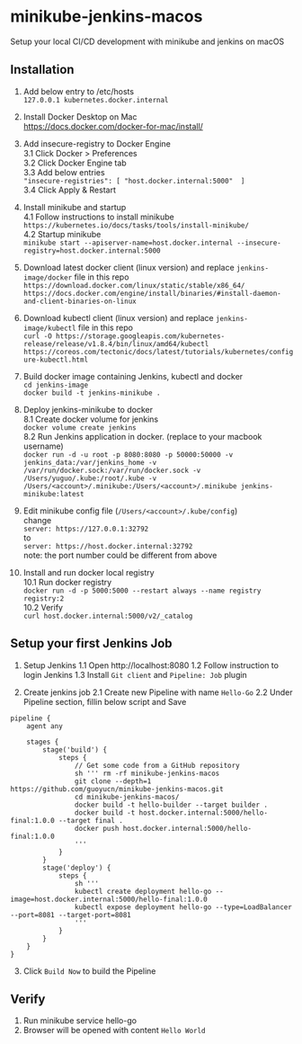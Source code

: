 # minikube-jenkins-macos

Setup your local CI/CD development with minikube and jenkins on macOS  

## Installation

1. Add below entry to /etc/hosts  
`127.0.0.1 kubernetes.docker.internal`

2. Install Docker Desktop on Mac  
https://docs.docker.com/docker-for-mac/install/

3. Add insecure-registry to Docker Engine  
3.1 Click Docker > Preferences  
3.2 Click Docker Engine tab  
3.3 Add below entries  
 `"insecure-registries": [
    "host.docker.internal:5000" 
  ]`  
3.4 Click Apply & Restart  

4. Install minikube and startup   
4.1 Follow instructions to install minikube  
`https://kubernetes.io/docs/tasks/tools/install-minikube/`  
4.2 Startup minikube  
`minikube start --apiserver-name=host.docker.internal --insecure-registry=host.docker.internal:5000`  

5. Download latest docker client (linux version) and replace `jenkins-image/docker` file in this repo  
`https://download.docker.com/linux/static/stable/x86_64/`  
`https://docs.docker.com/engine/install/binaries/#install-daemon-and-client-binaries-on-linux`  

6. Download kubectl client (linux version) and replace `jenkins-image/kubectl` file in this repo  
`curl -O https://storage.googleapis.com/kubernetes-release/release/v1.8.4/bin/linux/amd64/kubectl`  
`https://coreos.com/tectonic/docs/latest/tutorials/kubernetes/configure-kubectl.html`  

7. Build docker image containing Jenkins, kubectl and docker  
`cd jenkins-image`  
`docker build -t jenkins-minikube .`  

8. Deploy jenkins-minikube to docker  
8.1 Create docker volume for jenkins  
`docker volume create jenkins`  
8.2 Run Jenkins application in docker. (replace <account> to your macbook username)  
`docker run -d -u root -p 8080:8080 -p 50000:50000 -v jenkins_data:/var/jenkins_home -v /var/run/docker.sock:/var/run/docker.sock -v /Users/yuguo/.kube:/root/.kube -v /Users/<account>/.minikube:/Users/<account>/.minikube jenkins-minikube:latest`    

9. Edit minikube config file (`/Users/<account>/.kube/config`)  
change  
    `server: https://127.0.0.1:32792`  
to  
    `server: https://host.docker.internal:32792`    
note: the port number could be different from above  

10. Install and run docker local registry  
10.1 Run docker registry  
`docker run -d -p 5000:5000 --restart always --name registry registry:2`  
10.2 Verify  
`curl host.docker.internal:5000/v2/_catalog`  

## Setup your first Jenkins Job
1. Setup Jenkins 
1.1 Open http://localhost:8080 
1.2 Follow instruction to login Jenkins
1.3 Install `Git client` and `Pipeline: Job` plugin 

2. Create jenkins job
2.1 Create new Pipeline with name `Hello-Go`
2.2 Under Pipeline section, fillin below script and Save
```
pipeline {
    agent any
    
    stages {
        stage('build') {
            steps {
                // Get some code from a GitHub repository
                sh ''' rm -rf minikube-jenkins-macos
                git clone --depth=1 https://github.com/guoyucn/minikube-jenkins-macos.git
                cd minikube-jenkins-macos/
                docker build -t hello-builder --target builder .
                docker build -t host.docker.internal:5000/hello-final:1.0.0 --target final .
                docker push host.docker.internal:5000/hello-final:1.0.0
                '''
            }
        }
        stage('deploy') {
            steps {
                sh ''' 
                kubectl create deployment hello-go --image=host.docker.internal:5000/hello-final:1.0.0
                kubectl expose deployment hello-go --type=LoadBalancer --port=8081 --target-port=8081
                '''
            }
        }
    }
}
```
3. Click `Build Now` to build the Pipeline

## Verify 
1. Run minikube service hello-go
2. Browser will be opened with content `Hello World` 